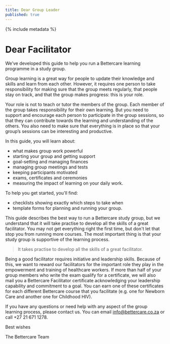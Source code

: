 ```yaml
---
title: Dear Group Leader
published: true
---
```


{% include metadata %}

# Dear Facilitator

We’ve developed this guide to help you run a Bettercare learning programme in a study group.

Group learning is a great way for people to update their knowledge and skills and learn from each other. However, it requires one person to take responsibility for making sure that the group meets regularly, that people stay on track, and that the group makes progress: this is your role.

Your role is not to teach or tutor the members of the group. Each member of the group takes responsibility for their own learning. But you need to support and encourage each person to participate in the group sessions, so that they can contribute towards the learning and understanding of the others. You also need to make sure that everything is in place so that your group’s sessions can be interesting and productive. 

In this guide, you will learn about: 

* what makes group work powerful
* starting your group and getting support
* goal-setting and managing finances
* managing group meetings and tests
* keeping participants motivated
* exams, certificates and ceremonies
* measuring the impact of learning on your daily work.

To help you get started, you'll find:

* checklists showing exactly which steps to take when
* template forms for planning and running your group.

This guide describes the best way to run a Bettercare study group, but we understand that it will take practise to develop all the skills of a great facilitator. You may not get everything right the first time, but don't let that stop you from running more courses. The most important thing is that your study group is supportive of the learning process.

> It takes practise to develop all the skills of a great facilitator.

Being a good facilitator requires initiative and leadership skills. Because of this, we want to reward our facilitators for the important role they play in the empowerment and training of healthcare workers. If more than half of your group members who write the exam qualify for a certificate, we will also mail you a Bettercare Facilitator certificate acknowledging your leadership capability and commitment to a goal. You can earn one of these certificates for each different Bettercare course that you facilitate (e.g. one for Newborn Care and another one for Childhood HIV).

If you have any questions or need help with any aspect of the group learning process, please contact us. You can email <info@bettercare.co.za> or call +27 21 671 1278.

Best wishes

The Bettercare Team
